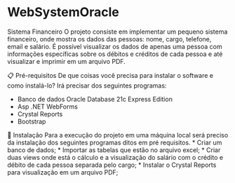# WebSystemOracle

Sistema Financeiro
O projeto consiste em implementar um pequeno sistema financeiro, onde mostra os dados das pessoas: nome, cargo, telefone, email e salário.
É possível visualizar os dados de apenas uma pessoa com informações específicas sobre os débitos e créditos de cada pessoa e até visualizar e imprimir
em um arquivo PDF.

📋 Pré-requisitos
De que coisas você precisa para instalar o software e como instalá-lo?
Irá precisar dos seguintes programas:
-	Banco de dados Oracle Database 21c Express Edition
-	Asp .NET WebForms
-	Crystal Reports
-	Bootstrap	

🔧 Instalação
Para a execução do projeto em uma máquina local será preciso da instalação dos seguintes programas ditos em pré requisitos.
	*	Criar um banco de dados;
	*	Importar as tabelas que estão no arquivo excel;
	*	Criar duas views onde está o cálculo e a visualização do salário com o crédito e débito de cada pessoa separada pelo cargo;
	*	Instalar o Crystal Reports para visualização em um arquivo PDF;
